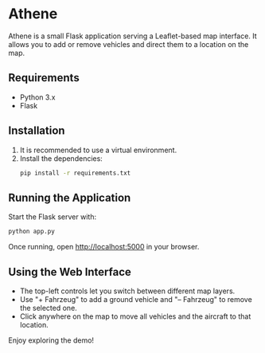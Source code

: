 # Athene

Athene is a small Flask application serving a Leaflet-based map interface. It allows you to add or remove vehicles and direct them to a location on the map.

## Requirements

- Python 3.x
- Flask

## Installation

1. It is recommended to use a virtual environment.
2. Install the dependencies:
   ```bash
   pip install -r requirements.txt
   ```

## Running the Application

Start the Flask server with:

```bash
python app.py
```

Once running, open [http://localhost:5000](http://localhost:5000) in your browser.

## Using the Web Interface

- The top-left controls let you switch between different map layers.
- Use "+ Fahrzeug" to add a ground vehicle and "– Fahrzeug" to remove the selected one.
- Click anywhere on the map to move all vehicles and the aircraft to that location.

Enjoy exploring the demo!

